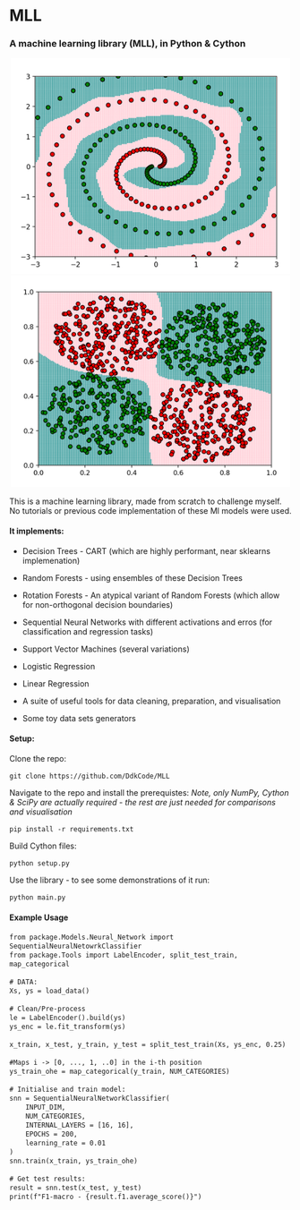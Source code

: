 # MLL

### A machine learning library (MLL), in Python & Cython

<p align="center">
  <img src="./images/spiral_good2.png" alt="Twin Spiral Data" width="500"/>
  <img src="./images/2class.png" alt="Two Classes" width="500"/>
</p>

This is a machine learning library, made from scratch to challenge myself. No tutorials or previous
code implementation of these Ml models were used.
  

#### It implements:  
* Decision Trees - CART (which are highly performant, near sklearns implemenation)  
* Random Forests - using ensembles of these Decision Trees  
* Rotation Forests - An atypical variant of Random Forests (which allow for non-orthogonal decision boundaries)
* Sequential Neural Networks with different activations and erros
(for classification and regression tasks)

* Support Vector Machines (several variations)  
* Logistic Regression  
* Linear Regression
* A suite of useful tools for data cleaning, preparation, and visualisation
* Some toy data sets generators


#### Setup:  
Clone the repo:  

    git clone https://github.com/DdkCode/MLL

Navigate to the repo and install the prerequistes:
*Note, only NumPy, Cython & SciPy are actually required - the rest are just needed for comparisons and visualisation* 

    pip install -r requirements.txt
    
   Build Cython files:
  
    python setup.py

Use the library - to see some demonstrations of it run:

    python main.py

#### Example Usage

    from package.Models.Neural_Network import SequentialNeuralNetowrkClassifier
    from package.Tools import LabelEncoder, split_test_train, map_categorical
    
    # DATA:
    Xs, ys = load_data()
	
	# Clean/Pre-process
	le = LabelEncoder().build(ys)
	ys_enc = le.fit_transform(ys)
	
	x_train, x_test, y_train, y_test = split_test_train(Xs, ys_enc, 0.25)
	
	#Maps i -> [0, ..., 1, ..0] in the i-th position
	ys_train_ohe = map_categorical(y_train, NUM_CATEGORIES)
	
	# Initialise and train model:
	snn = SequentialNeuralNetworkClassifier(
		INPUT_DIM,
		NUM_CATEGORIES,
		INTERNAL_LAYERS = [16, 16], 
		EPOCHS = 200,
		learning_rate = 0.01
	)
	snn.train(x_train, ys_train_ohe)
	
	# Get test results:
	result = snn.test(x_test, y_test)
	print(f"F1-macro - {result.f1.average_score()}")
	
    
